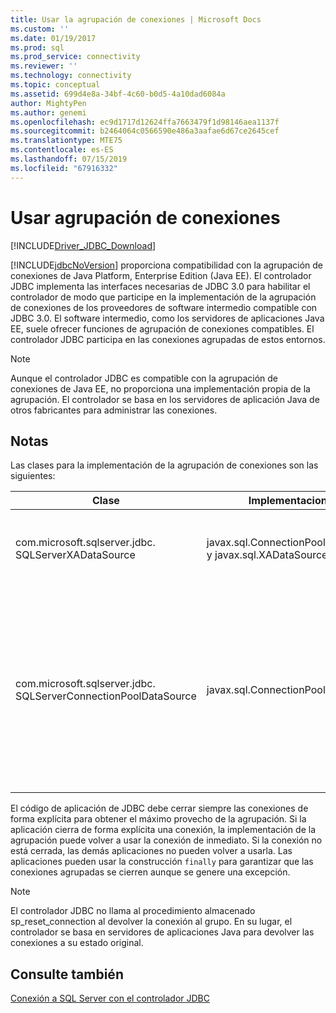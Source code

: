 ```yaml
---
title: Usar la agrupación de conexiones | Microsoft Docs
ms.custom: ''
ms.date: 01/19/2017
ms.prod: sql
ms.prod_service: connectivity
ms.reviewer: ''
ms.technology: connectivity
ms.topic: conceptual
ms.assetid: 699d4e8a-34bf-4c60-b0d5-4a10dad6084a
author: MightyPen
ms.author: genemi
ms.openlocfilehash: ec9d1717d12624ffa7663479f1d98146aea1137f
ms.sourcegitcommit: b2464064c0566590e486a3aafae6d67ce2645cef
ms.translationtype: MTE75
ms.contentlocale: es-ES
ms.lasthandoff: 07/15/2019
ms.locfileid: "67916332"
---
```

# <a name="using-connection-pooling"></a>Usar agrupación de conexiones

[!INCLUDE[Driver_JDBC_Download](../../includes/driver_jdbc_download.md)]

[!INCLUDE[jdbcNoVersion](../../includes/jdbcnoversion_md.md)] proporciona compatibilidad con la agrupación de conexiones de Java Platform, Enterprise Edition (Java EE). El controlador JDBC implementa las interfaces necesarias de JDBC 3.0 para habilitar el controlador de modo que participe en la implementación de la agrupación de conexiones de los proveedores de software intermedio compatible con JDBC 3.0. El software intermedio, como los servidores de aplicaciones Java EE, suele ofrecer funciones de agrupación de conexiones compatibles. El controlador JDBC participa en las conexiones agrupadas de estos entornos.  
  
> [!NOTE]  
> Aunque el controlador JDBC es compatible con la agrupación de conexiones de Java EE, no proporciona una implementación propia de la agrupación. El controlador se basa en los servidores de aplicación Java de otros fabricantes para administrar las conexiones.  
  
## <a name="remarks"></a>Notas

Las clases para la implementación de la agrupación de conexiones son las siguientes:  
  
| Clase                                                           | Implementaciones                                                    | Descripción                                                                                                                                                                                                                                                                                                                                                                                                                                                                                                                                                                                                                                                       |
| --------------------------------------------------------------- | ------------------------------------------------------------- | ----------------------------------------------------------------------------------------------------------------------------------------------------------------------------------------------------------------------------------------------------------------------------------------------------------------------------------------------------------------------------------------------------------------------------------------------------------------------------------------------------------------------------------------------------------------------------------------------------------------------------------------------------------------- |
| com.microsoft.sqlserver.jdbc. SQLServerXADataSource             | javax.sql.ConnectionPoolDataSource y javax.sql.XADataSource | Se recomienda el uso de la clase [SQLServerXADataSource](../../connect/jdbc/reference/sqlserverxadatasource-class.md) para todas las necesidades del servidor Java EE, porque implementa todas las interfaces de agrupación y XA de JDBC 3.0.                                                                                                                                                                                                                                                                                                                                                                                                                                     |
| com.microsoft.sqlserver.jdbc. SQLServerConnectionPoolDataSource | javax.sql.ConnectionPoolDataSource                            | Esta clase es un generador de conexiones que habilita el servidor de aplicaciones Java EE para rellenar su agrupación de conexiones con conexiones físicas. Si la configuración del proveedor de Java EE requiere una clase que implementa javax.sql.ConnectionPoolDataSource, especifique el nombre de clase como [SQLServerConnectionPoolDataSource](../../connect/jdbc/reference/sqlserverconnectionpooldatasource-class.md). En general, se recomienda el uso de la clase [SQLServerXADataSource](../../connect/jdbc/reference/sqlserverxadatasource-class.md), porque implementa las interfaces de agrupación y XA, y se ha comprobado en más configuraciones de servidor de Java EE. |
  
 El código de aplicación de JDBC debe cerrar siempre las conexiones de forma explícita para obtener el máximo provecho de la agrupación. Si la aplicación cierra de forma explícita una conexión, la implementación de la agrupación puede volver a usar la conexión de inmediato. Si la conexión no está cerrada, las demás aplicaciones no pueden volver a usarla. Las aplicaciones pueden usar la construcción `finally` para garantizar que las conexiones agrupadas se cierren aunque se genere una excepción.  
  
> [!NOTE]  
> El controlador JDBC no llama al procedimiento almacenado sp_reset_connection al devolver la conexión al grupo. En su lugar, el controlador se basa en servidores de aplicaciones Java para devolver las conexiones a su estado original.  
  
## <a name="see-also"></a>Consulte también

[Conexión a SQL Server con el controlador JDBC](../../connect/jdbc/connecting-to-sql-server-with-the-jdbc-driver.md)  
